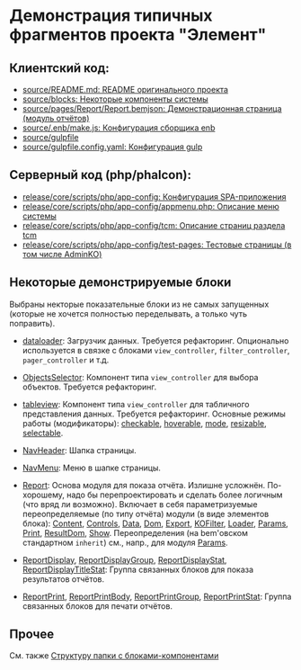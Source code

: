 Демонстрация типичных фрагментов проекта "Элемент"
==================================================

Клиентский код:
---------------

- [source/README.md: README оригинального проекта](source/README.project.md)
- [source/blocks: Некоторые компоненты системы](source/blocks/)
- [source/pages/Report/Report.bemjson: Демонстрационная страница (модуль отчётов)](source/pages/Report/Report.bemjson)
- [source/.enb/make.js: Конфигурация сборщика enb](source/.enb/make.js)
- [source/gulpfile](source/gulpfile.js)
- [source/gulpfile.config.yaml: Конфигурация gulp](source/gulpfile.config.yaml)

Серверный код (php/phalcon):
--------------------

- [release/core/scripts/php/app-config: Конфигурация SPA-приложения](release/core/scripts/php/app-config)
- [release/core/scripts/php/app-config/appmenu.php: Описание меню системы](release/core/scripts/php/app-config/appmenu.php)
- [release/core/scripts/php/app-config/tcm: Описание страниц раздела tcm](release/core/scripts/php/app-config/tcm)
- [release/core/scripts/php/app-config/test-pages: Тестовые страницы (в том числе AdminKO)](release/core/scripts/php/app-config/test-pages)

Некоторые демонстрируемые блоки
-------------------------------

Выбраны некторые показательные блоки из не самых запущенных (которые не хочется полностью переделывать, а только чуть поправить).

- [dataloader](source/blocks/controllers/dataloader):
  Загрузчик данных. Требуется рефакторинг.
  Опционально используется в связке с блоками `view_controller`, `filter_controller`, `pager_controller` и т.д.

- [ObjectsSelector](source/blocks/controllers/ObjectsSelector):
  Компонент типа `view_controller` для выбора объектов. Требуется рефакторинг.

- [tableview](source/blocks/controllers/tableview):
  Компонент типа `view_controller` для табличного представления данных.
  Требуется рефакторинг.
  Основные режимы работы (модификаторы):
  [checkable](source/blocks/controllers/tableview/_checkable),
  [hoverable](source/blocks/controllers/tableview/_hoverable),
  [mode](source/blocks/controllers/tableview/_mode),
  [resizable](source/blocks/controllers/tableview/_resizable),
  [selectable](source/blocks/controllers/tableview/_selectable).

- [NavHeader](source/blocks/layout/NavHeader): Шапка страницы.

- [NavMenu](source/blocks/layout/NavMenu): Меню в шапке страницы.

- [Report](source/blocks/custom/Report):
  Основа модуля для показа отчёта.
  Излишне усложнён. По-хорошему, надо бы перепроектировать и сделать более логичным (что вряд ли возможно).
  Включает в себя параметризуемые переопределяемые (по типу отчёта) модули (в виде элементов блока):
  [Content](source/blocks/custom/Report/__Content),
  [Controls](source/blocks/custom/Report/__Controls),
  [Data](source/blocks/custom/Report/__Data),
  [Dom](source/blocks/custom/Report/__Dom),
  [Export](source/blocks/custom/Report/__Export),
  [KOFilter](source/blocks/custom/Report/__KOFilter),
  [Loader](source/blocks/custom/Report/__Loader),
  [Params](source/blocks/custom/Report/__Params),
  [Print](source/blocks/custom/Report/__Print),
  [ResultDom](source/blocks/custom/Report/__ResultDom),
  [Show](source/blocks/custom/Report/__Show).
  Переопределения (на bem'овском стандартном `inherit`) см., напр., для модуля
  [Params](source/blocks/custom/Report/__Params/_type).

- [ReportDisplay](source/blocks/custom/ReportDisplay),
  [ReportDisplayGroup](source/blocks/custom/ReportDisplayGroup),
  [ReportDisplayStat](source/blocks/custom/ReportDisplayStat),
  [ReportDisplayTitleStat](source/blocks/custom/ReportDisplayTitleStat):
  Группа связанных блоков для показа результатов отчётов.

- [ReportPrint](source/blocks/custom/ReportPrint),
  [ReportPrintBody](source/blocks/custom/ReportPrintBody),
  [ReportPrintGroup](source/blocks/custom/ReportPrintGroup),
  [ReportPrintStat](source/blocks/custom/ReportPrintStat):
  Группа связанных блоков для печати отчётов.

Прочее
------

См. также [Структуру папки с блоками-компонентами](README.tree.md)

